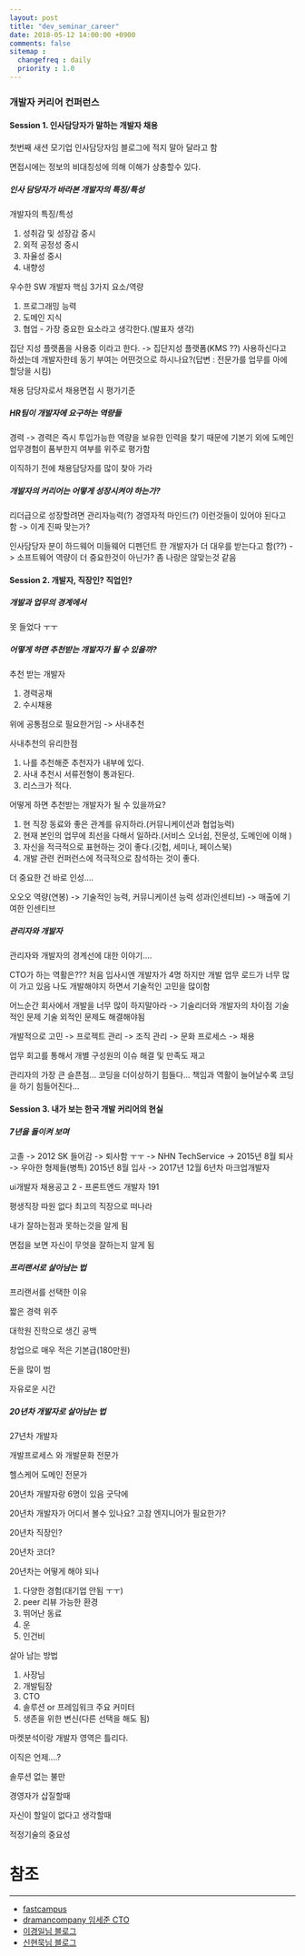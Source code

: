 ```yaml
---
layout: post
title: "dev_seminar_career"
date: 2018-05-12 14:00:00 +0900
comments: false
sitemap :
  changefreq : daily
  priority : 1.0
---
```


### 개발자 커리어 컨퍼런스

#### Session 1. 인사담당자가 말하는 개발자 채용

첫번째 새션 모기업 인사담당자임 블로그에 적지 말아 달라고 함

면접시에는 정보의 비대칭성에 의해 이해가 상충할수 있다.

##### 인사 담당자가 바라본 개발자의 특징/특성

개발자의 특징/특성
1. 성취감 및 성장감 중시
2. 외적 공정성 중시
3. 자율성 중시 
4. 내향성

우수한 SW 개발자 핵심 3가지 요소/역량
1. 프로그래밍 능력
2. 도메인 지식
3. 협업 - 가장 중요한 요소라고 생각한다.(발표자 생각)


집단 지성 플랫폼을 사용중 이라고 한다. -> 집단지성 플랫폼(KMS ??) 사용하신다고 하셨는데 개발자한테 동기 부여는 어떤것으로 하시나요?(답변 : 전문가를 업무를 아에 할당을 시킴)

채용 담당자로서 채용면접 시 평가기준

##### HR팀이 개발자에 요구하는 역량들

경력 -> 경력은 즉시 투입가능한 역량을 보유한 인력을 찾기 때문에 기본기 외에 도메인 업무경험이 품부한지 여부를 위주로 평가함

이직하기 전에 채용담당자를 많이 찾아 가라


##### 개발자의 커리어는 어떻게 성장시켜야 하는가?

리더급으로 성장할려면 관리자능력(?) 경영자적 마인드(?) 이런것들이 있어야 된다고 함 -> 이게 진짜 맞는가?

인사담당자 분이 하드웨어 미들웨어 디펜던트 한 개발자가 더 대우를 받는다고 함(??) -> 소프트웨어 역량이 더 중요한것이 아닌가? 좀 나랑은 않맞는것 같음

#### Session 2. 개발자, 직장인? 직업인?
##### 개발과 업무의 경계에서

못 들었다 ㅜㅜ 

##### 어떻게 하면 추천받는 개발자가 될 수 있을까?

추천 받는 개발자
1. 경력공채
2. 수시채용

위에 공통점으로 필요한거임 -> 사내추천

사내추천의 유리한점
1. 나를 추천해준 추천자가 내부에 있다.
2. 사내 추천시 서류전형이 통과된다.
3. 리스크가 적다.

어떻게 하면 추천받는 개발자가 될 수 있을까요?

1. 현 직장 동료와 좋은 관계를 유지하라.(커뮤니케이션과 협업능력)
2. 현재 본인의 업무에 최선을 다해서 일하라.(서비스 오너쉽, 전문성, 도메인에 이해 )
3. 자신을 적극적으로 표현하는 것이 좋다.(깃헙, 세미나, 페이스북)
4. 개발 관련 컨퍼런스에 적극적으로 참석하는 것이 좋다.

더 중요한 건 바로 인성....

오오오 역량(연봉) -> 기술적인 능력, 커뮤니케이션 능력 성과(인센티브) -> 매출에 기여한 인센티브

##### 관리자와 개발자

관리자와 개발자의 경계선에 대한 이야기....

CTO가 하는 역활은??? 처음 입사시엔 개발자가 4명 하지만 개발 업무 로드가 너무 많이 가고 있음 나도 개발해야지 하면서 기술적인 고민을 많이함

어느순간 회사에서 개발을 너무 많이 하지말아라 -> 기술리더와 개발자의 차이점 기술적인 문제 기술 외적인 문제도 해결해야됨
 
개발적으로 고민 -> 프로젝트 관리 -> 조직 관리 -> 문화 프로세스 -> 채용

업무 회고를 통해서 개별 구성원의 이슈 해결 및 만족도 재고

관리자의 가장 큰 슬픈점... 코딩을 더이상하기 힘들다... 책임과 역활이 늘어날수록 코딩을 하기 힘들어진다...


#### Session 3. 내가 보는 한국 개발 커리어의 현실

##### 7년을 돌이켜 보며

고졸 -> 2012 SK 들어감 -> 퇴사함 ㅜㅜ -> NHN TechService -> 2015년 8월 퇴사 -> 우아한 형제들(병특) 2015년 8월 입사 -> 2017년 12월 6년차 마크업개발자 

ui개발자 채용공고 2 - 프론트엔드 개발자 191

평생직장 따원 없다 최고의 직장으로 떠나라

내가 잘하는점과 못하는것을 알게 됨

면접을 보면 자신이 무엇을 잘하는지 알게 됨

##### 프리랜서로 살아남는 법

프리랜서를 선택한 이유 

짧은 경력 위주

대학원 진학으로 생긴 공백

창업으로 매우 적은 기본급(180만원)
 
돈을 많이 범
 
자유로운 시간

##### 20년차 개발자로 살아남는 법

27년차 개발자 

개발프로세스 와 개발문화 전문가

헬스케어 도메인 전문가

20년차 개발자랑 6명이 있음 굿닥에

20년차 개발자가 어디서 볼수 있나요? 고참 엔지니어가 필요한가?

20년차 직장인?

20년차 코더?

20년차는 어떻게 해야 되나
1. 다양한 경험(대기업 안됨 ㅜㅜ)
2. peer 리뷰 가능한 환경
3. 뛰어난 동료
4. 운
5. 인건비

살아 남는 방법
1. 사장님
2. 개발팀장
3. CTO
4. 솔루션 or 프레임워크 주요 커미터
5. 생존을 위한 변신(다른 선택을 해도 됨)


마켓분석이랑 개발자 영역은 틀리다.

이직은 언제....?

솔루션 없는 불만

경영자가 삽질할때

자신이 할일이 없다고 생각할때

적정기술의 중요성


# 참조 
-----
* [fastcampus](http://www.fastcampus.co.kr/dev_seminar_career/?utm_source=page&utm_medium=banner&utm_campaign=dev_seminar_career&utm_content=organic_content_180502)
* [dramancompany 임세준 CTO](http://dramancompany.com/)
* [이경일님 블로그](http://blog.leekyoungil.com/)
* [신현묵님 블로그](https://brunch.co.kr/@supims)


